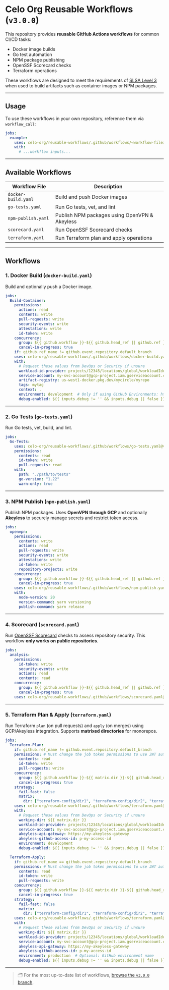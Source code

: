 # Celo Org Reusable Workflows (`v3.0.0`)

This repository provides **reusable GitHub Actions workflows** for common CI/CD tasks:

- Docker image builds
- Go test automation
- NPM package publishing
- OpenSSF Scorecard checks
- Terraform operations

These workflows are designed to meet the requirements of [SLSA Level 3](https://slsa.dev/) when used to build artifacts such as container images or NPM packages.

---

## Usage

To use these workflows in your own repository, reference them via `workflow_call`:

```yaml
jobs:
  example:
    uses: celo-org/reusable-workflows/.github/workflows/<workflow-file>.yaml@v3.0.0  # e.g., docker-build.yaml
    with:
      # ...workflow inputs...
```

---

## Available Workflows

| Workflow File         | Description                               |
|------------------------|-------------------------------------------|
| `docker-build.yaml`    | Build and push Docker images              |
| `go-tests.yaml`        | Run Go tests, vet, and lint               |
| `npm-publish.yaml`     | Publish NPM packages using OpenVPN & Akeyless |
| `scorecard.yaml`       | Run OpenSSF Scorecard checks              |
| `terraform.yaml`       | Run Terraform plan and apply operations   |

---

## Workflows

### 1. Docker Build (`docker-build.yaml`)

Build and optionally push a Docker image.

```yaml
jobs:
  Build-Container:
    permissions:
      actions: read
      contents: write
      pull-requests: write
      security-events: write
      attestations: write
      id-token: write
    concurrency:
      group: ${{ github.workflow }}-${{ github.head_ref || github.ref }}
      cancel-in-progress: true
    if: github.ref_name != github.event.repository.default_branch
    uses: celo-org/reusable-workflows/.github/workflows/docker-build.yaml@v3.0.0
    with:
      # Request these values from DevOps or Security if unsure
      workload-id-provider: projects/12345/locations/global/workloadIdentityPools/gh-pool-name/providers/github-by-repos
      service-account: my-svc-account@gcp-project.iam.gserviceaccount.com
      artifact-registry: us-west1-docker.pkg.dev/mycircle/myrepo
      tags: mytag
      context: .
      environment: development  # Only if using GitHub Environments: https://docs.github.com/en/actions/how-tos/writing-workflows/choosing-what-your-workflow-does/using-environments-for-deployment
      debug-enabled: ${{ inputs.debug != '' && inputs.debug || false }}
```

---

### 2. Go Tests (`go-tests.yaml`)

Run Go tests, vet, build, and lint.

```yaml
jobs:
  Go-Tests:
    uses: celo-org/reusable-workflows/.github/workflows/go-tests.yaml@v3.0.0
    permissions:
      contents: read
      id-token: write
      pull-requests: read
    with:
      path: "./path/to/tests"
      go-version: "1.22"
      warn-only: true
```

---

### 3. NPM Publish (`npm-publish.yaml`)

Publish NPM packages. Uses **OpenVPN through GCP** and optionally **Akeyless** to securely manage secrets and restrict token access.

```yaml
jobs:
  openvpn:
    permissions:
      contents: write
      actions: read
      pull-requests: write
      security-events: write
      attestations: write
      id-token: write
      repository-projects: write
    concurrency:
      group: ${{ github.workflow }}-${{ github.head_ref || github.ref }}
      cancel-in-progress: true
    uses: celo-org/reusable-workflows/.github/workflows/npm-publish.yaml@v3.0.0
    with:
      node-version: 20
      version-command: yarn versioning
      publish-command: yarn release
```

---

### 4. Scorecard (`scorecard.yaml`)

Run [OpenSSF Scorecard](https://github.com/ossf/scorecard) checks to assess repository security. This workflow **only works on public repositories**.

```yaml
jobs:
  analysis:
    permissions:
      id-token: write
      security-events: write
      actions: read
      contents: read
    concurrency:
      group: ${{ github.workflow }}-${{ github.head_ref || github.ref }}
      cancel-in-progress: true
    uses: celo-org/reusable-workflows/.github/workflows/scorecard.yaml@v3.0.0
```

---

### 5. Terraform Plan & Apply (`terraform.yaml`)

Run Terraform `plan` (on pull requests) and `apply` (on merges) using GCP/Akeyless integration. Supports **matrixed directories** for monorepos.

```yaml
jobs:
  Terraform-Plan:
    if: github.ref_name != github.event.repository.default_branch
    permissions: # Must change the job token permissions to use JWT auth
      contents: read
      id-token: write
      pull-requests: write
    concurrency:
      group: ${{ github.workflow }}-${{ matrix.dir }}-${{ github.head_ref || github.ref }}
      cancel-in-progress: true
    strategy:
      fail-fast: false
      matrix:
        dir: ["terraform-config/dir1", "terraform-config/dir2", "terraform-config/dir3"]
    uses: celo-org/reusable-workflows/.github/workflows/terraform.yaml@v3.0.0
    with:
      # Request these values from DevOps or Security if unsure
      working-dir: ${{ matrix.dir }}
      workload-id-provider: projects/12345/locations/global/workloadIdentityPools/gh-pool-name/providers/github-by-repos
      service-account: my-svc-account@gcp-project.iam.gserviceaccount.com
      akeyless-api-gateway: https://my-akeyless-gateway
      akeyless-github-access-id: p-my-access-id
      environment: development
      debug-enabled: ${{ inputs.debug != '' && inputs.debug || false }}

  Terraform-Apply:
    if: github.ref_name == github.event.repository.default_branch
    permissions: # Must change the job token permissions to use JWT auth
      contents: read
      id-token: write
      pull-requests: write
    concurrency:
      group: ${{ github.workflow }}-${{ matrix.dir }}-${{ github.head_ref || github.ref }}
      cancel-in-progress: true
    strategy:
      fail-fast: false
      matrix:
        dir: ["terraform-config/dir1", "terraform-config/dir2", "terraform-config/dir3"]
    uses: celo-org/reusable-workflows/.github/workflows/terraform.yaml@v3.0.0
    with:
      # Request these values from DevOps or Security if unsure
      working-dir: ${{ matrix.dir }}
      workload-id-provider: projects/12345/locations/global/workloadIdentityPools/gh-pool-name/providers/github-by-repos
      service-account: my-svc-account@gcp-project.iam.gserviceaccount.com
      akeyless-api-gateway: https://my-akeyless-gateway
      akeyless-github-access-id: p-my-access-id
      environment: production  # Optional: GitHub environment name
      debug-enabled: ${{ inputs.debug != '' && inputs.debug || false }}
```

---

> 🗂 For the most up-to-date list of workflows, [browse the `v3.0.0` branch](https://github.com/celo-org/reusable-workflows/tree/v3.0.0/.github/workflows).
